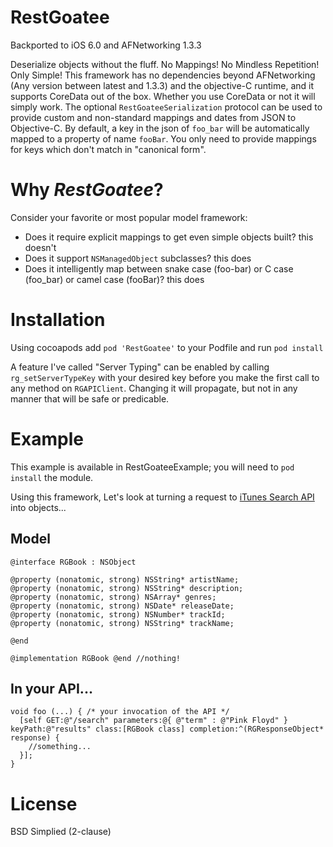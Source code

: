 RestGoatee
==========

Backported to iOS 6.0 and AFNetworking 1.3.3

Deserialize objects without the fluff.  No Mappings! No Mindless Repetition! Only Simple!
This framework has no dependencies beyond AFNetworking (Any version between latest and 1.3.3) and the objective-C runtime, and it supports CoreData out of the box.  Whether you use CoreData or not it will simply work.
The optional `RestGoateeSerialization` protocol can be used to provide custom and non-standard mappings and dates from JSON to Objective-C.
By default, a key in the json of `foo_bar` will be automatically mapped to a property of name `fooBar`.  You only need to provide mappings for keys which don't match in "canonical form".

Why _RestGoatee_?
=================
Consider your favorite or most popular model framework:

  * Does it require explicit mappings to get even simple objects built?  this doesn't
  * Does it support `NSManagedObject` subclasses? this does
  * Does it intelligently map between snake case (foo-bar) or C case (foo_bar) or camel case (fooBar)? this does

# Installation
Using cocoapods add `pod 'RestGoatee'` to your Podfile and run `pod install`

A feature I've called "Server Typing" can be enabled by calling `rg_setServerTypeKey` with your desired key before you make the first call to any method on `RGAPIClient`.  Changing it will propagate, but not in any manner that will be safe or predicable.

Example
=======
This example is available in RestGoateeExample; you will need to `pod install` the module.

Using this framework, Let's look at turning a request to [iTunes Search API](https://itunes.apple.com/search?term=pink+floyd) into objects...
## Model

```objc
@interface RGBook : NSObject

@property (nonatomic, strong) NSString* artistName;
@property (nonatomic, strong) NSString* description;
@property (nonatomic, strong) NSArray* genres;
@property (nonatomic, strong) NSDate* releaseDate;
@property (nonatomic, strong) NSNumber* trackId;
@property (nonatomic, strong) NSString* trackName;

@end
```
```objc
@implementation RGBook @end //nothing!
```

## In your API...

```objc
void foo (...) { /* your invocation of the API */
  [self GET:@"/search" parameters:@{ @"term" : @"Pink Floyd" } keyPath:@"results" class:[RGBook class] completion:^(RGResponseObject* response) {
    //something...
  }];
}
```

License
=======
BSD Simplied (2-clause)
